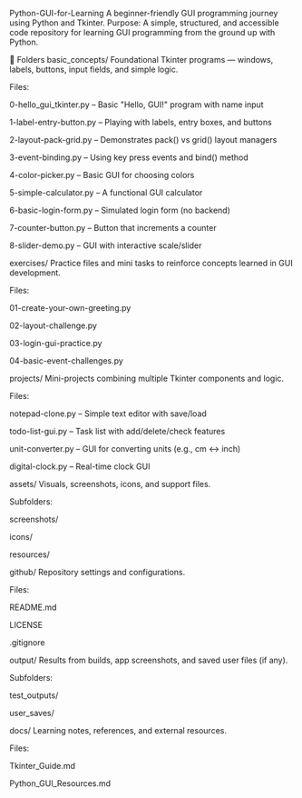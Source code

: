 Python-GUI-for-Learning
A beginner-friendly GUI programming journey using Python and Tkinter.
Purpose: A simple, structured, and accessible code repository for learning GUI programming from the ground up with Python.

📁 Folders
basic_concepts/
Foundational Tkinter programs — windows, labels, buttons, input fields, and simple logic.

Files:

0-hello_gui_tkinter.py – Basic "Hello, GUI!" program with name input

1-label-entry-button.py – Playing with labels, entry boxes, and buttons

2-layout-pack-grid.py – Demonstrates pack() vs grid() layout managers

3-event-binding.py – Using key press events and bind() method

4-color-picker.py – Basic GUI for choosing colors

5-simple-calculator.py – A functional GUI calculator

6-basic-login-form.py – Simulated login form (no backend)

7-counter-button.py – Button that increments a counter

8-slider-demo.py – GUI with interactive scale/slider

exercises/
Practice files and mini tasks to reinforce concepts learned in GUI development.

Files:

01-create-your-own-greeting.py

02-layout-challenge.py

03-login-gui-practice.py

04-basic-event-challenges.py

projects/
Mini-projects combining multiple Tkinter components and logic.

Files:

notepad-clone.py – Simple text editor with save/load

todo-list-gui.py – Task list with add/delete/check features

unit-converter.py – GUI for converting units (e.g., cm ↔ inch)

digital-clock.py – Real-time clock GUI

assets/
Visuals, screenshots, icons, and support files.

Subfolders:

screenshots/

icons/

resources/

github/
Repository settings and configurations.

Files:

README.md

LICENSE

.gitignore

output/
Results from builds, app screenshots, and saved user files (if any).

Subfolders:

test_outputs/

user_saves/

docs/
Learning notes, references, and external resources.

Files:

Tkinter_Guide.md

Python_GUI_Resources.md

